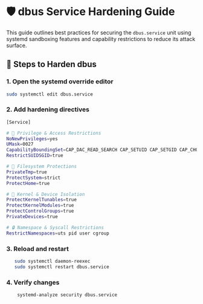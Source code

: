 # 🛡️ dbus Service Hardening Guide

This guide outlines best practices for securing the `dbus.service` unit using systemd sandboxing features and capability restrictions to reduce its attack surface.

## 🔧 Steps to Harden dbus

### 1. Open the systemd override editor
```bash
sudo systemctl edit dbus.service
``` 
### 2. Add hardening directives 
```bash 
[Service]

# 🛑 Privilege & Access Restrictions
NoNewPrivileges=yes
UMask=0027
CapabilityBoundingSet=CAP_DAC_READ_SEARCH CAP_SETUID CAP_SETGID CAP_CHOWN CAP_FOWNER
RestrictSUIDSGID=true

# 📁 Filesystem Protections
PrivateTmp=true
ProtectSystem=strict
ProtectHome=true

# 🧠 Kernel & Device Isolation
ProtectKernelTunables=true
ProtectKernelModules=true
ProtectControlGroups=true
PrivateDevices=true

# 🔒 Namespace & Syscall Restrictions
RestrictNamespaces=uts pid user cgroup

```

### 3. Reload and restart 
 ```bash 
    sudo systemctl daemon-reexec
    sudo systemctl restart dbus.service
```

### 4. Verify changes 
```bash 
    systemd-analyze security dbus.service
``` 

